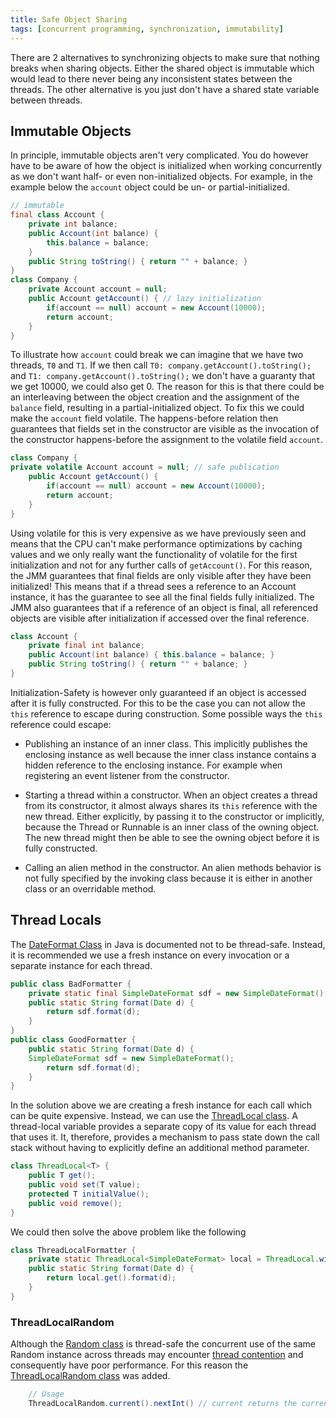 ```yaml
---
title: Safe Object Sharing
tags: [concurrent programming, synchronization, immutability]
---
```


There are 2 alternatives to synchronizing objects to make sure that nothing breaks when sharing objects. Either the shared object is immutable which would lead to there never being any inconsistent states between the threads. The other alternative is you just don't have a shared state variable between threads.

## Immutable Objects

In principle, immutable objects aren't very complicated. You do however have to be aware of how the object is initialized when working concurrently as we don't want half- or even non-initialized objects. For example, in the example below the `account` object could be un- or partial-initialized.

```java
// immutable
final class Account {
    private int balance;
    public Account(int balance) { 
        this.balance = balance; 
    }
    public String toString() { return "" + balance; }
}
class Company {
    private Account account = null;
    public Account getAccount() { // lazy initialization
        if(account == null) account = new Account(10000);
        return account;
    }
}
```

To illustrate how `account` could break we can imagine that we have two threads, `T0` and `T1`. If we then call `T0: company.getAccount().toString();` and `T1: company.getAccount().toString();` we don't have a guaranty that we get 10000, we could also get 0. The reason for this is that there could be an interleaving between the object creation and the assignment of the `balance` field, resulting in a partial-initialized object. To fix this we could make the `account` field volatile. The happens-before relation then guarantees that fields set in the constructor are visible as the invocation of the constructor happens-before the assignment to the volatile field `account`.

```java
class Company {
private volatile Account account = null; // safe publication
    public Account getAccount() {
        if(account == null) account = new Account(10000);
        return account;
    }
}
```

Using volatile for this is very expensive as we have previously seen and means that the CPU can't make performance optimizations by caching values and we only really want the functionality of volatile for the first initialization and not for any further calls of `getAccount()`. For this reason, the JMM guarantees that final fields are only visible after they have been initialized! This means that if a thread sees a reference to an Account instance, it has the
guarantee to see all the final fields fully initialized. The JMM also guarantees that if a reference of an object is final, all referenced objects are visible after initialization if accessed over the final reference.

```java
class Account {
    private final int balance;
    public Account(int balance) { this.balance = balance; }
    public String toString() { return "" + balance; }
}
```

Initialization-Safety is however only guaranteed if an object is accessed after it is fully constructed. For this to be the case you can not allow the `this` reference to escape during construction. Some possible ways the `this` reference could escape:

- Publishing an instance of an inner class. This implicitly publishes the enclosing instance as well because the inner class instance contains a hidden reference to the enclosing instance. For example when registering an event listener from the constructor.

- Starting a thread within a constructor. When an object creates a thread from its constructor, it almost always shares its `this` reference with the new thread. Either explicitly, by passing it to the constructor or implicitly, because the Thread or Runnable is an inner class of the owning object. The new thread might then be able to see the owning object before it is fully constructed.

- Calling an alien method in the constructor. An alien methods behavior is not fully specified by the invoking class because it is either in another class or an overridable method.

## Thread Locals

The [DateFormat Class](https://docs.oracle.com/javase/7/docs/api/java/text/DateFormat.html) in Java is documented not to be thread-safe. Instead, it is recommended we use a fresh instance on every invocation or a separate instance for each thread.

```java
public class BadFormatter {
    private static final SimpleDateFormat sdf = new SimpleDateFormat();
    public static String format(Date d) {
        return sdf.format(d);
    }
}
public class GoodFormatter {
    public static String format(Date d) {
    SimpleDateFormat sdf = new SimpleDateFormat();
        return sdf.format(d);
    }
}
```

In the solution above we are creating a fresh instance for each call which can be quite expensive. Instead, we can use the [ThreadLocal class](https://docs.oracle.com/javase/7/docs/api/java/lang/ThreadLocal.html). A thread-local variable provides a separate copy of its value for each thread that uses it. It, therefore, provides a mechanism to pass state down the call stack without having to explicitly define an additional method parameter.

```java
class ThreadLocal<T> {
    public T get();
    public void set(T value); 
    protected T initialValue();
    public void remove();
}
```

We could then solve the above problem like the following

```java
class ThreadLocalFormatter {
    private static ThreadLocal<SimpleDateFormat> local = ThreadLocal.withInitial(() -> new SimpleDateFormat());
    public static String format(Date d) {
        return local.get().format(d);
    }
}
```

### ThreadLocalRandom

Although the [Random class](https://docs.oracle.com/javase/8/docs/api/java/util/Random.html) is thread-safe the concurrent use of the same Random instance across threads may encounter [thread contention](https://stackoverflow.com/questions/1970345/what-is-thread-contention) and consequently have poor performance. For this reason the [ThreadLocalRandom class](https://docs.oracle.com/javase/8/docs/api/java/util/concurrent/ThreadLocalRandom.html) was added.

```java
    // Usage
    ThreadLocalRandom.current().nextInt() // current returns the current thread's ThreadLocalRandom instance
```
